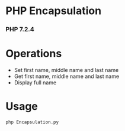 # PHP Encapsulation  
### PHP 7.2.4  

# Operations  

* Set first name, middle name and last name  
* Get first name, middle name and last name  
* Display full name  

  
# Usage  
```
php Encapsulation.py  
```
